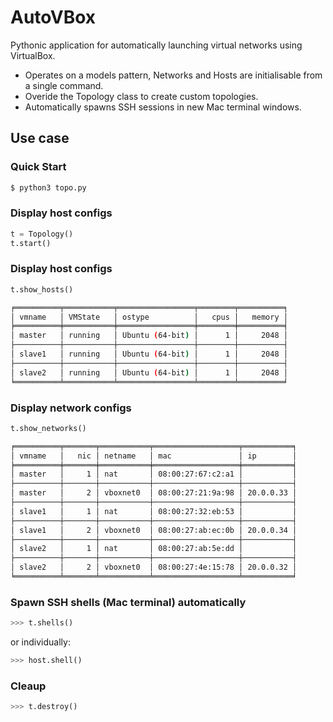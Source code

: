 # AutoVBox

Pythonic application for automatically launching virtual networks using VirtualBox. 

* Operates on a models pattern, Networks and Hosts are initialisable from a single command. 
* Overide the Topology class to create custom topologies. 
* Automatically spawns SSH sessions in new Mac terminal windows. 

## Use case

### Quick Start
```bash 
$ python3 topo.py
```

### Display host configs 
```python
t = Topology()
t.start() 
```
### Display host configs 
```python 
t.show_hosts() 
```

```bash
╒══════════╤═══════════╤═════════════════╤════════╤══════════╕
│ vmname   │ VMState   │ ostype          │   cpus │   memory │
╞══════════╪═══════════╪═════════════════╪════════╪══════════╡
│ master   │ running   │ Ubuntu (64-bit) │      1 │     2048 │
├──────────┼───────────┼─────────────────┼────────┼──────────┤
│ slave1   │ running   │ Ubuntu (64-bit) │      1 │     2048 │
├──────────┼───────────┼─────────────────┼────────┼──────────┤
│ slave2   │ running   │ Ubuntu (64-bit) │      1 │     2048 │
╘══════════╧═══════════╧═════════════════╧════════╧══════════╛
```

### Display network configs 
```python 
t.show_networks()
```

```bash
╒══════════╤═══════╤═══════════╤═══════════════════╤═══════════╕
│ vmname   │   nic │ netname   │ mac               │ ip        │
╞══════════╪═══════╪═══════════╪═══════════════════╪═══════════╡
│ master   │     1 │ nat       │ 08:00:27:67:c2:a1 │           │
├──────────┼───────┼───────────┼───────────────────┼───────────┤
│ master   │     2 │ vboxnet0  │ 08:00:27:21:9a:98 │ 20.0.0.33 │
├──────────┼───────┼───────────┼───────────────────┼───────────┤
│ slave1   │     1 │ nat       │ 08:00:27:32:eb:53 │           │
├──────────┼───────┼───────────┼───────────────────┼───────────┤
│ slave1   │     2 │ vboxnet0  │ 08:00:27:ab:ec:0b │ 20.0.0.34 │
├──────────┼───────┼───────────┼───────────────────┼───────────┤
│ slave2   │     1 │ nat       │ 08:00:27:ab:5e:dd │           │
├──────────┼───────┼───────────┼───────────────────┼───────────┤
│ slave2   │     2 │ vboxnet0  │ 08:00:27:4e:15:78 │ 20.0.0.32 │
╘══════════╧═══════╧═══════════╧═══════════════════╧═══════════╛
``` 

### Spawn SSH shells (Mac terminal) automatically 
```python
>>> t.shells() 
```
or individually:
```python
>>> host.shell() 
```

### Cleaup 
```python
>>> t.destroy() 
```
